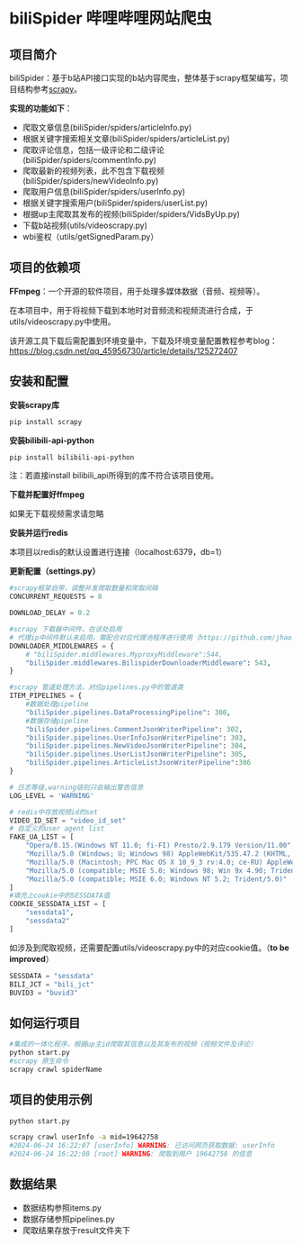 # biliSpider 哔哩哔哩网站爬虫

## 项目简介

biliSpider：基于b站API接口实现的b站内容爬虫，整体基于scrapy框架编写，项目结构参考[scrapy](scrapy-16.readthedocs.io)。

**实现的功能如下**：

- 爬取文章信息(biliSpider/spiders/articleInfo.py)
- 根据关键字搜索相关文章(biliSpider/spiders/articleList.py)
- 爬取评论信息，包括一级评论和二级评论(biliSpider/spiders/commentInfo.py)
- 爬取最新的视频列表，此不包含下载视频(biliSpider/spiders/newVideoInfo.py)
- 爬取用户信息(biliSpider/spiders/userInfo.py)
- 根据关键字搜索用户(biliSpider/spiders/userList.py)
- 根据up主爬取其发布的视频(biliSpider/spiders/VidsByUp.py)
- 下载b站视频(utils/videoscrapy.py)
- wbi鉴权（utils/getSignedParam.py）

## 项目的依赖项

**FFmpeg**：一个开源的软件项目，用于处理多媒体数据（音频、视频等）。

在本项目中，用于将视频下载到本地时对音频流和视频流进行合成，于utils/videoscrapy.py中使用。

该开源工具下载后需配置到环境变量中，下载及环境变量配置教程参考blog：https://blog.csdn.net/qq_45956730/article/details/125272407



## 安装和配置

**安装scrapy库**

```bash
pip install scrapy 
```
**安装bilibili-api-python**

```bash
pip install bilibili-api-python
```

注：若直接install bilibili_api所得到的库不符合该项目使用。

**下载并配置好ffmpeg**

如果无下载视频需求请忽略

**安装并运行redis**

本项目以redis的默认设置进行连接（localhost:6379，db=1）

**更新配置（settings.py）**

```python
#scrapy框架自带，调整并发爬取数量和爬取间隔
CONCURRENT_REQUESTS = 8

DOWNLOAD_DELAY = 0.2
```

```python
#scrapy 下载器中间件，在该处启用
# 代理ip中间件默认未启用，需配合对应代理池程序进行使用（https://github.com/jhao104/proxy_pool）
DOWNLOADER_MIDDLEWARES = {
	# "biliSpider.middlewares.MyproxyMiddleware":544,
    "biliSpider.middlewares.BilispiderDownloaderMiddleware": 543,
}
```

```python
#scrapy 管道处理方法，对应pipelines.py中的管道类
ITEM_PIPELINES = {
    #数据处理pipeline
    "biliSpider.pipelines.DataProcessingPipeline": 300, 
    #数据存储pipeline
    "biliSpider.pipelines.CommentJsonWriterPipeline": 302,
    "biliSpider.pipelines.UserInfoJsonWriterPipeline": 303,
    "biliSpider.pipelines.NewVideoJsonWriterPipeline": 304,
    "biliSpider.pipelines.UserListJsonWriterPipeline": 305,
    "biliSpider.pipelines.ArticleListJsonWriterPipeline":306
}
```

```python
# 日志等级,warning级别只会输出警告信息
LOG_LEVEL = 'WARNING'

# redis中存放视频id的set
VIDEO_ID_SET = "video_id_set"
# 自定义的user agent list
FAKE_UA_LIST = [
    "Opera/8.15.(Windows NT 11.0; fi-FI) Presto/2.9.179 Version/11.00",
    "Mozilla/5.0 (Windows; U; Windows 98) AppleWebKit/535.47.2 (KHTML, like Gecko) Version/4.0.1 Safari/535.47.2",
    "Mozilla/5.0 (Macintosh; PPC Mac OS X 10_9_3 rv:4.0; ce-RU) AppleWebKit/535.15.5 (KHTML, like Gecko) Version/4.0.1 Safari/535.15.5",
    "Mozilla/5.0 (compatible; MSIE 5.0; Windows 98; Win 9x 4.90; Trident/3.0)",
    "Mozilla/5.0 (compatible; MSIE 6.0; Windows NT 5.2; Trident/5.0)"
]
#填充上cookie中的SESSDATA值
COOKIE_SESSDATA_LIST = [
    "sessdata1",
    "sessdata2"
]
```

如涉及到爬取视频，还需要配置utils/videoscrapy.py中的对应cookie值。（**to be improved**）

```python
SESSDATA = "sessdata"
BILI_JCT = "bili_jct"
BUVID3 = "buvid3"
```

## 如何运行项目

```bash
#集成的一体化程序，根据up主id爬取其信息以及其发布的视频（视频文件及评论）
python start.py 
#scrapy 原生命令
scrapy crawl spiderName
```

## 项目的使用示例

```bash
python start.py 
```



```bash
scrapy crawl userInfo -a mid=19642758
#2024-06-24 16:22:07 [userInfo] WARNING: 已访问网页获取数据: userInfo
#2024-06-24 16:22:08 [root] WARNING: 爬取到用户 19642758 的信息
```

## 数据结果

- 数据结构参照items.py
- 数据存储参照pipelines.py
- 爬取结果存放于result文件夹下